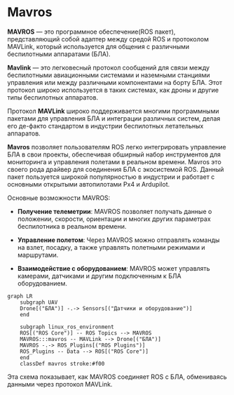 
# Mavros

**MAVROS** — это программное обеспечение(ROS пакет), представляющий собой адаптер между средой ROS и протоколом MAVLink, который используется для общения с различными беспилотными аппаратами (БЛА). 

**Mavlink** — это легковесный протокол сообщений для связи между беспилотными авиационными системами и наземными станциями управления или между различными компонентами на борту БЛА. Этот протокол широко используется в таких системах, как дроны и другие типы беспилотных аппаратов.
    
Протокол **MAVLink** широко поддерживается многими программными пакетами для управления БЛА и интеграции различных систем, делая его де-факто стандартом в индустрии беспилотных летательных аппаратов.

**Mavros** позволяет пользователям ROS легко интегрировать управление БЛА в свои проекты, обеспечивая обширный набор инструментов для мониторинга и управления полетами в реальном времени. Mavros это своего рода драйвер для соединения БЛА с экосистемой ROS. Данный пакет пользуется широкой популярностью в индустрии и работает с основными открытыми автопилотами Px4 и Ardupilot.

Основные возможности MAVROS:
- **Получение телеметрии**: MAVROS позволяет получать данные о положении, скорости, ориентации и многих других параметрах беспилотника в реальном времени.

- **Управление полетом**: Через MAVROS можно отправлять команды на взлет, посадку, а также управлять полетными режимами и маршрутами.

- **Взаимодействие с оборудованием**: MAVROS может управлять камерами, датчиками и другим подключенным к БЛА оборудованием.


```mermaid
graph LR
    subgraph UAV
    Drone[("БЛА")] -.-> Sensors[("Датчики и оборудование")]
    end
    
    subgraph linux_ros_environment
    ROS[("ROS Core")] -- ROS Topics --> MAVROS
    MAVROS:::mavros -- MAVLink --> Drone[("БЛА")]
    MAVROS -.-> ROS_Plugins[("ROS Plugins")]
    ROS_Plugins -- Data --> ROS[("ROS Core")]
    end
    classDef mavros stroke:#f00
```

Эта схема показывает, как MAVROS соединяет ROS с БЛА, обмениваясь данными через протокол MAVLink.